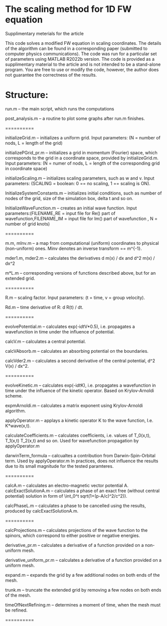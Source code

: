 # The scaling method for 1D FW equation
Supplimentary meterials for the article

This code solves a modified FW equation in scaling coordinates. The details of the algorithm can be found in a corresponding paper (submitted to computer physics communications). The code was run for a particular set of parameters using MATLAB R2022b version. The code is provided  as a supplimentary material to the article and is not intended to be a stand-alone program. You are free to use or modify the code, however, the author does not guarantee the correctness of the results.

Structure:
==========
run.m – the main script, which runs the computations

post_analysis.m – a routine to plot some graphs after run.m finishes.

==========

initializeGrid.m – initializes a uniform grid. Input parameters: (N = number of nods, L = length of the grid)

initializePGrid_pr.m – initializes a grid in momentum (Fourier) space, which corresponds to the grid in a coordinate space, provided by initializeGrid.m. Input parameters: (N = numer of nods, L = length of the corresponding grid in coordinate space)

initializeScaling.m – initializes scaling parameters, such as w and v. Input parameters: (SCALING = boolean: 0 == no scaling, 1 == scaling is ON).

InitializeSystemConstants.m – initializes initial conditions, such as number of nodes of the grid, size of the simulation box, delta t and so on.

InitializeWaveFunction.m – creates an initial wave function. Input parameters:(FILENAME_RE = input file for Re() part of wavefunction,FILENAME_IM = input file for Im() part of wavefunction , N = number of grid knots)

==========

m.m, mInv.m – a map from computational (uniform) coordinates to physical (non-uniform) ones.  Minv denotes an inverse transform == m^{-1}.

mder1.m, mder2.m – calculates the derivatives d m(x) / dx and d^2 m(x) / dx^2

m*L.m – corresponding versions of functions described above, but for an extended grid.
 
==========

R.m – scaling factor. Input parameters: (t = time, v = group velocity).

Rd.m – time derivative of R: d R(t) / dt.

==========

evolvePotential.m – calculates exp(-i*dt*V*0.5), i.e. propagates a wavefunction in time under the influence of potential.

calcV.m – calculates a central potential.

calcVAbsorb.m – calculates an absorbing potential on the boundaries.

calcVder2.m – calculates a second derivative of the central potential, d^2 V(x) / dx^2.

==========

evolveKinetic.m – calculates exp(-i*dt*K), i.e. propagates a wavefunction in time under the influence of the kinetic operator. Based on Krylov-Arnoldi scheme.

expmArnoldi.m – calculates a matrix exponent using Krylov-Arnoldi algorithm.

applyOperator.m – applays a kinetic operator K to the wave function, I.e. K*wave(x,t).

calculateCoefficients.m – calculates coefficients, i.e. values of T_0(x,t), T_1(x,t) T_2(x,t) and so on. Used for wavefunction propagation by applyOperator.m

darwinTerm_formula – calcualtes a contribution from Darwin-Spin-Orbital term. Used by applyOperator.m In practices, does not influence the results due to its small magnitude for the tested paramteres.

==========

calcA.m – calculates an electro-magnetic vector potential A.
calcExactSolutionA.m – calculates a phase of an exact free (without central potential) solution in form of \int_0^t sqrt(1+(p-A/c)^2/c^2)).

calcPhaseL.m – calculates a phase to be cancelled using the results, produced by calcExactSolutionA.m.

==========

calcProjections.m – calculates projections of the wave function to the spinors, which correspond to either positive or negative energies.

derivative_pr.m – calculates a derivative of a function provided on  a non-uniform mesh.

derivative_uniform_pr.m – calculates a derivative of a function provided on a uniform mesh.

expand.m – expands the grid by a few additional nodes on both ends of the mesh.

trunk.m – truncate the extended grid by removing a few nodes on both ends of the mesh.

timeOfNextRefining.m – determines a moment of time, when the mesh must be refined.

==========
